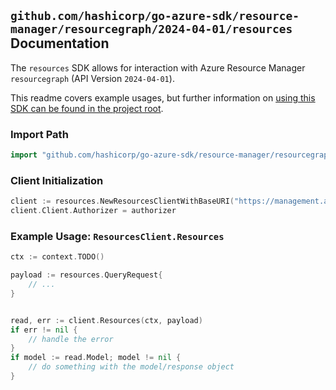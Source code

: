 
## `github.com/hashicorp/go-azure-sdk/resource-manager/resourcegraph/2024-04-01/resources` Documentation

The `resources` SDK allows for interaction with Azure Resource Manager `resourcegraph` (API Version `2024-04-01`).

This readme covers example usages, but further information on [using this SDK can be found in the project root](https://github.com/hashicorp/go-azure-sdk/tree/main/docs).

### Import Path

```go
import "github.com/hashicorp/go-azure-sdk/resource-manager/resourcegraph/2024-04-01/resources"
```


### Client Initialization

```go
client := resources.NewResourcesClientWithBaseURI("https://management.azure.com")
client.Client.Authorizer = authorizer
```


### Example Usage: `ResourcesClient.Resources`

```go
ctx := context.TODO()

payload := resources.QueryRequest{
	// ...
}


read, err := client.Resources(ctx, payload)
if err != nil {
	// handle the error
}
if model := read.Model; model != nil {
	// do something with the model/response object
}
```
